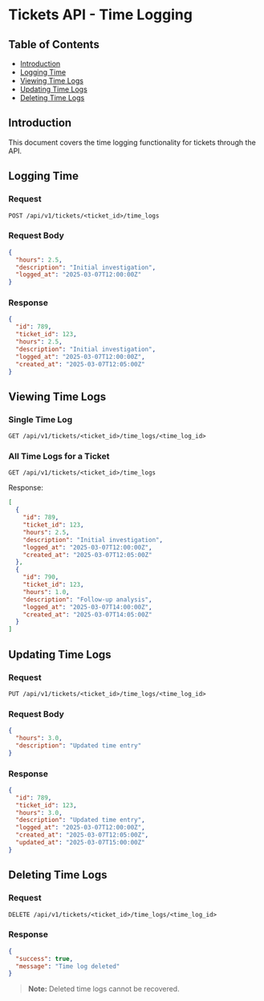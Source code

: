 # Tickets API - Time Logging

## Table of Contents
- [Introduction](#introduction)
- [Logging Time](#logging-time)
- [Viewing Time Logs](#viewing-time-logs)
- [Updating Time Logs](#updating-time-logs)
- [Deleting Time Logs](#deleting-time-logs)

## Introduction

This document covers the time logging functionality for tickets through the API.

## Logging Time

### Request

```http
POST /api/v1/tickets/<ticket_id>/time_logs
```

### Request Body

```json
{
  "hours": 2.5,
  "description": "Initial investigation",
  "logged_at": "2025-03-07T12:00:00Z"
}
```

### Response

```json
{
  "id": 789,
  "ticket_id": 123,
  "hours": 2.5,
  "description": "Initial investigation",
  "logged_at": "2025-03-07T12:00:00Z",
  "created_at": "2025-03-07T12:05:00Z"
}
```

## Viewing Time Logs

### Single Time Log

```http
GET /api/v1/tickets/<ticket_id>/time_logs/<time_log_id>
```

### All Time Logs for a Ticket

```http
GET /api/v1/tickets/<ticket_id>/time_logs
```

Response:

```json
[
  {
    "id": 789,
    "ticket_id": 123,
    "hours": 2.5,
    "description": "Initial investigation",
    "logged_at": "2025-03-07T12:00:00Z",
    "created_at": "2025-03-07T12:05:00Z"
  },
  {
    "id": 790,
    "ticket_id": 123,
    "hours": 1.0,
    "description": "Follow-up analysis",
    "logged_at": "2025-03-07T14:00:00Z",
    "created_at": "2025-03-07T14:05:00Z"
  }
]
```

## Updating Time Logs

### Request

```http
PUT /api/v1/tickets/<ticket_id>/time_logs/<time_log_id>
```

### Request Body

```json
{
  "hours": 3.0,
  "description": "Updated time entry"
}
```

### Response

```json
{
  "id": 789,
  "ticket_id": 123,
  "hours": 3.0,
  "description": "Updated time entry",
  "logged_at": "2025-03-07T12:00:00Z",
  "created_at": "2025-03-07T12:05:00Z",
  "updated_at": "2025-03-07T15:00:00Z"
}
```

## Deleting Time Logs

### Request

```http
DELETE /api/v1/tickets/<ticket_id>/time_logs/<time_log_id>
```

### Response

```json
{
  "success": true,
  "message": "Time log deleted"
}
```

> **Note:** Deleted time logs cannot be recovered.
